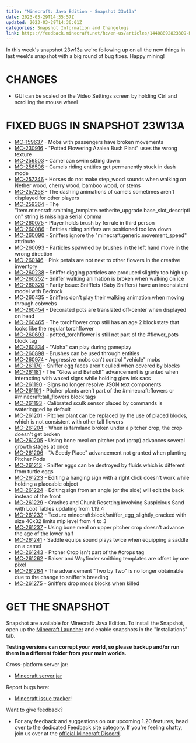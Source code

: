 ```yaml
---
title: "Minecraft: Java Edition - Snapshot 23w13a"
date: 2023-03-29T14:35:57Z
updated: 2023-03-29T14:36:01Z
categories: Snapshot Information and Changelogs
link: https://feedback.minecraft.net/hc/en-us/articles/14408892823309-Minecraft-Java-Edition-Snapshot-23w13a
---
```


In this week\'s snapshot 23w13a we\'re following up on all the new things in last week\'s snapshot with a big round of bug fixes. Happy mining!

# CHANGES

-   GUI can be scaled on the Video Settings screen by holding Ctrl and scrolling the mouse wheel

# FIXED BUGS IN SNAPSHOT 23W13A

-   [MC-159637](https://bugs.mojang.com/browse/MC-159637) - Mobs with passengers have broken movements
-   [MC-230916](https://bugs.mojang.com/browse/MC-230916) - \"Potted Flowering Azalea Bush Plant\" uses the wrong texture
-   [MC-256503](https://bugs.mojang.com/browse/MC-256503) - Camel can swim sitting down
-   [MC-256506](https://bugs.mojang.com/browse/MC-256506) - Camels riding entities get permanently stuck in dash mode
-   [MC-257246](https://bugs.mojang.com/browse/MC-257246) - Horses do not make step_wood sounds when walking on Nether wood, cherry wood, bamboo wood, or stems
-   [MC-257268](https://bugs.mojang.com/browse/MC-257268) - The dashing animations of camels sometimes aren\'t displayed for other players
-   [MC-259364](https://bugs.mojang.com/browse/MC-259364) - The \"item.minecraft.smithing_template.netherite_upgrade.base_slot_description\" string is missing a serial comma
-   [MC-260075](https://bugs.mojang.com/browse/MC-260075) - Player holds brush by ferrule in third person
-   [MC-260086](https://bugs.mojang.com/browse/MC-260086) - Entities riding sniffers are positioned too low down
-   [MC-260090](https://bugs.mojang.com/browse/MC-260090) - Sniffers ignore the \"minecraft:generic.movement_speed\" attribute
-   [MC-260093](https://bugs.mojang.com/browse/MC-260093) - Particles spawned by brushes in the left hand move in the wrong direction
-   [MC-260146](https://bugs.mojang.com/browse/MC-260146) - Pink petals are not next to other flowers in the creative inventory
-   [MC-260238](https://bugs.mojang.com/browse/MC-260238) - Sniffer digging particles are produced slightly too high up
-   [MC-260252](https://bugs.mojang.com/browse/MC-260252) - Sniffer walking animation is broken when walking on ice
-   [MC-260320](https://bugs.mojang.com/browse/MC-260320) - Parity Issue: Snifflets (Baby Sniffers) have an inconsistent model with Bedrock
-   [MC-260435](https://bugs.mojang.com/browse/MC-260435) - Sniffers don\'t play their walking animation when moving through cobwebs
-   [MC-260454](https://bugs.mojang.com/browse/MC-260454) - Decorated pots are translated off-center when displayed on head
-   [MC-260465](https://bugs.mojang.com/browse/MC-260465) - The torchflower crop still has an age 2 blockstate that looks like the regular torchflower
-   [MC-260693](https://bugs.mojang.com/browse/MC-260693) - potted_torchflower is still not part of the #flower_pots block tag
-   [MC-260834](https://bugs.mojang.com/browse/MC-260834) - \"Alpha\" can play during gameplay
-   [MC-260898](https://bugs.mojang.com/browse/MC-260898) - Brushes can be used through entities
-   [MC-260974](https://bugs.mojang.com/browse/MC-260974) - Aggressive mobs can\'t control \"vehicle\" mobs
-   [MC-261170](https://bugs.mojang.com/browse/MC-261170) - Sniffer egg faces aren\'t culled when covered by blocks
-   [MC-261181](https://bugs.mojang.com/browse/MC-261181) - The \"Glow and Behold!\" advancement is granted when interacting with waxed signs while holding glow ink sacs
-   [MC-261190](https://bugs.mojang.com/browse/MC-261190) - Signs no longer resolve JSON text components
-   [MC-261191](https://bugs.mojang.com/browse/MC-261191) - Pitcher plants aren\'t part of the #minecraft:flowers or #minecraft:tall_flowers block tags
-   [MC-261193](https://bugs.mojang.com/browse/MC-261193) - Calibrated sculk sensor placed by commands is waterlogged by default
-   [MC-261201](https://bugs.mojang.com/browse/MC-261201) - Pitcher plant can be replaced by the use of placed blocks, which is not consistent with other tall flowers
-   [MC-261204](https://bugs.mojang.com/browse/MC-261204) - When is farmland broken under a pitcher crop, the crop doesn\'t get broken
-   [MC-261205](https://bugs.mojang.com/browse/MC-261205) - Using bone meal on pitcher pod (crop) advances several growth stages at once
-   [MC-261206](https://bugs.mojang.com/browse/MC-261206) - \"A Seedy Place\" advancement not granted when planting Pitcher Pods
-   [MC-261213](https://bugs.mojang.com/browse/MC-261213) - Sniffer eggs can be destroyed by fluids which is different from turtle eggs
-   [MC-261223](https://bugs.mojang.com/browse/MC-261223) - Editing a hanging sign with a right click doesn\'t work while holding a placeable object
-   [MC-261224](https://bugs.mojang.com/browse/MC-261224) - Editing sign from an angle (or the side) will edit the back instead of the front
-   [MC-261229](https://bugs.mojang.com/browse/MC-261229) - Crashes and Chunk Resetting involving Suspicious Sand with Loot Tables updating from 1.19.4
-   [MC-261232](https://bugs.mojang.com/browse/MC-261232) - Texture minecraft:block/sniffer_egg_slightly_cracked with size 40x32 limits mip level from 4 to 3
-   [MC-261237](https://bugs.mojang.com/browse/MC-261237) - Using bone meal on upper pitcher crop doesn\'t advance the age of the lower half
-   [MC-261241](https://bugs.mojang.com/browse/MC-261241) - Saddle equips sound plays twice when equipping a saddle on a camel
-   [MC-261243](https://bugs.mojang.com/browse/MC-261243) - Pitcher Crop isn\'t part of the #crops tag
-   [MC-261262](https://bugs.mojang.com/browse/MC-261262) - Raiser and Wayfinder smithing templates are offset by one pixel
-   [MC-261264](https://bugs.mojang.com/browse/MC-261264) - The advancement \"Two by Two\" is no longer obtainable due to the change to sniffer\'s breeding
-   [MC-261275](https://bugs.mojang.com/browse/MC-261275) - Sniffers drop moss blocks when killed

# GET THE SNAPSHOT

Snapshot are available for Minecraft: Java Edition. To install the Snapshot, open up the [Minecraft Launcher](https://www.minecraft.net/download.html) and enable snapshots in the \"Installations\" tab.

**Testing versions can corrupt your world, so please backup and/or run them in a different folder from your main worlds.**

Cross-platform server jar:

-   [Minecraft server jar](https://piston-data.mojang.com/v1/objects/701767d4d07aad992e3e2875ae5d1485cebf66e0/server.jar)

Report bugs here:

-   [Minecraft issue tracker](https://bugs.mojang.com/projects/MC/summary)!

Want to give feedback?

-   For any feedback and suggestions on our upcoming 1.20 features, head over to the dedicated [Feedback site category](https://aka.ms/MC120Feedback). If you\'re feeling chatty, join us over at the [official Minecraft Discord](https://discordapp.com/invite/minecraft).
